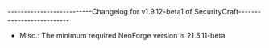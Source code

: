 --------------------------Changelog for v1.9.12-beta1 of SecurityCraft--------------------------

- Misc.: The minimum required NeoForge version is 21.5.11-beta
